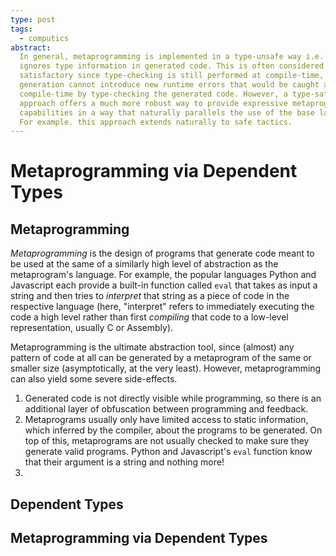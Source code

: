 ```yaml
---
type: post
tags:
  - computics
abstract:
  In general, metaprogramming is implemented in a type-unsafe way i.e. it
  ignores type information in generated code. This is often considered
  satisfactory since type-checking is still performed at compile-time, so code
  generation cannot introduce new runtime errors that would be caught at
  compile-time by type-checking the generated code. However, a type-safe
  approach offers a much more robust way to provide expressive metaprogramming
  capabilities in a way that naturally parallels the use of the base language.
  For example. this approach extends naturally to safe tactics.
---
```


# Metaprogramming via Dependent Types

## Metaprogramming

_Metaprogramming_ is the design of programs that generate code meant to be used
at the same of a similarly high level of abstraction as the metaprogram's
language. For example, the popular languages Python and Javascript each provide
a built-in function called `eval` that takes as input a string and then tries to
_interpret_ that string as a piece of code in the respective language (here,
"interpret" refers to immediately executing the code a high level rather than
first _compiling_ that code to a low-level representation, usually C or
Assembly).

Metaprogramming is the ultimate abstraction tool, since (almost) any pattern of
code at all can be generated by a metaprogram of the same or smaller size
(asymptotically, at the very least). However, metaprogramming can also yield
some severe side-effects.

1. Generated code is not directly visible while programming, so there is an
   additional layer of obfuscation between programming and feedback.
2. Metaprograms usually only have limited access to static information, which
   inferred by the compiler, about the programs to be generated. On top of this,
   metaprograms are not usually checked to make sure they generate valid
   programs. Python and Javascript's `eval` function know that their argument is
   a string and nothing more!
3.

## Dependent Types

## Metaprogramming via Dependent Types
